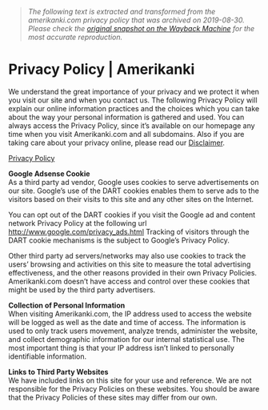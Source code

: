 > *The following text is extracted and transformed from the amerikanki.com privacy policy that was archived on 2019-08-30. Please check the [original snapshot on the Wayback Machine](https://web.archive.org/web/20190830033417id_/https%3A//amerikanki.com/privacy-policy) for the most accurate reproduction.*

# Privacy Policy | Amerikanki

We understand the great importance of your privacy and we protect it when you visit our site and when you contact us. The following Privacy Policy will explain our online information practices and the choices which you can take about the way your personal information is gathered and used. You can always access the Privacy Policy, since it’s available on our homepage any time when you visit Amerikanki.com and all subdomains. Also if you are taking care about your privacy online, please read our [Disclaimer](http://en.amerikanki.com/disclaimer/).

[Privacy Policy](https://www.iubenda.com/privacy-policy/808750 "Privacy Policy")

**Google Adsense Cookie**  
As a third party ad vendor, Google uses cookies to serve advertisements on our site. Google’s use of the DART cookies enables them to serve ads to the visitors based on their visits to this site and any other sites on the Internet. 

You can opt out of the DART cookies if you visit the Google ad and content network Privacy Policy at the following url <http://www.google.com/privacy_ads.html> Tracking of visitors through the DART cookie mechanisms is the subject to Google’s Privacy Policy.

Other third party ad servers/networks may also use cookies to track the users’ browsing and activities on this site to measure the total advertising effectiveness, and the other reasons provided in their own Privacy Policies. Amerikanki.com doesn’t have access and control over these cookies that might be used by the third party advertisers.

**Collection of Personal Information**  
When visiting Amerikanki.com, the IP address used to access the website will be logged as well as the date and time of access. The information is used to only track users movement, analyze trends, administer the website, and collect demographic information for our internal statistical use. The most important thing is that your IP address isn’t linked to personally identifiable information.

**Links to Third Party Websites**  
We have included links on this site for your use and reference. We are not responsible for the Privacy Policies on these websites. You should be aware that the Privacy Policies of these sites may differ from our own.
